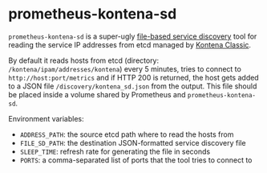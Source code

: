 prometheus-kontena-sd
=====================

`prometheus-kontena-sd` is a super-ugly [file-based service discovery](https://prometheus.io/docs/prometheus/latest/configuration/configuration/#%3Cfile_sd_config%3E)
tool for reading the service IP addresses from etcd managed by [Kontena Classic](https://www.kontena.io/classic).

By default it reads hosts from etcd (directory: `/kontena/ipam/addresses/kontena`) every 5 minutes, tries to connect
to `http://host:port/metrics` and if HTTP 200 is returned, the host gets added to a JSON file
`/discovery/kontena_sd.json` from the output. This file should be placed inside a volume shared
by Prometheus and `prometheus-kontena-sd`.

Environment variables:
 - `ADDRESS_PATH`: the source etcd path where to read the hosts from
 - `FILE_SD_PATH`: the destination JSON-formatted service discovery file
 - `SLEEP_TIME`: refresh rate for generating the file in seconds
 - `PORTS`: a comma-separated list of ports that the tool tries to connect to
